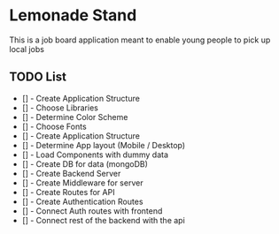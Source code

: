 # Lemonade Stand

This is a job board application meant to enable young people to pick up local jobs

## TODO List
- [] - Create Application Structure
- [] - Choose Libraries
- [] - Determine Color Scheme
- [] - Choose Fonts
- [] - Create Application Structure
- [] - Determine App layout (Mobile / Desktop)
- [] - Load Components with dummy data
- [] - Create DB for data (mongoDB)
- [] - Create Backend Server
- [] - Create Middleware for server
- [] - Create Routes for API
- [] - Create Authentication Routes
- [] - Connect Auth routes with frontend
- [] - Connect rest of the backend with the api

 